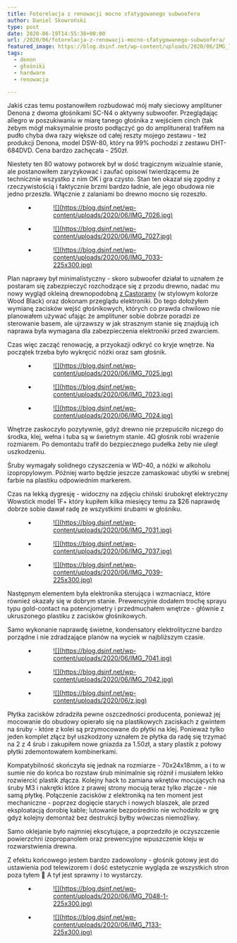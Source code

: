 ```yaml
---
title: Fotorelacja z renowacji mocno sfatygowanego subwoofera
author: Daniel Skowroński
type: post
date: 2020-06-19T14:55:38+00:00
url: /2020/06/fotorelacja-z-renowacji-mocno-sfatygowanego-subwoofera/
featured_image: https://blog.dsinf.net/wp-content/uploads/2020/06/IMG_7048-rotated.jpg
tags:
  - denon
  - głośniki
  - hardware
  - renowacja

---
```

Jakiś czas temu postanowiłem rozbudować mój mały sieciowy amplituner Denona z dwoma głośnikami SC-N4 o aktywny subwoofer. Przeglądając allegro w poszukiwaniu w miarę tanego głośnika z wejściem cinch (tak żebym mógł maksymalnie prosto podłączyć go do amplitunera) trafiłem na pudło chyba dwa razy większe od całej reszty mojego zestawu - też produkcji Denona, model DSW-80, który na 99% pochodzi z zestawu DHT-684DVD. Cena bardzo zachęcała - 250zł.

Niestety ten 80 watowy potworek był w dość tragicznym wizualnie stanie, ale postanowiłem zaryzykować i zaufać opisowi twierdzącemu że technicznie wszystko z nim OK i gra czysto. Stan ten okazał się zgodny z rzeczywistością i faktycznie brzmi bardzo ładnie, ale jego obudowa nie jedno przeszła. Włącznie z zalaniami bo drewno mocno się rozeszło.<figure class="is-layout-flex wp-block-gallery-17 wp-block-gallery columns-3 is-cropped">

<ul class="blocks-gallery-grid">
  <li class="blocks-gallery-item">
    <figure><a href="https://blog.dsinf.net/wp-content/uploads/2020/06/IMG_7026.jpg">![](https://blog.dsinf.net/wp-content/uploads/2020/06/IMG_7026.jpg)</a></figure>
  </li>
  <li class="blocks-gallery-item">
    <figure><a href="https://blog.dsinf.net/wp-content/uploads/2020/06/IMG_7027.jpg">![](https://blog.dsinf.net/wp-content/uploads/2020/06/IMG_7027.jpg)</a></figure>
  </li>
  <li class="blocks-gallery-item">
    <figure><a href="https://blog.dsinf.net/wp-content/uploads/2020/06/IMG_7033-rotated.jpg">![](https://blog.dsinf.net/wp-content/uploads/2020/06/IMG_7033-225x300.jpg)</a></figure>
  </li>
</ul></figure> 

Plan naprawy był minimalistyczny - skoro subwoofer działał to uznałem że postaram się zabezpieczyć rozchodzące się z przodu drewno, nadać mu nowy wygląd okleiną drewnopodobną [z Castoramy][1] (w stylowym kolorze Wood Black) oraz dokonam przeglądu elektroniki. Do tego dołożyłem wymianę zacisków wejść głośnikowych, których co prawda chwilowo nie planowałem używać ufając że amplituner sobie dobrze poradzi ze sterowanie basem, ale ujrzawszy w jak strasznym stanie się znajdują ich naprawa była wymagana dla zabezpieczenia elektroniki przed zwarciem.

Czas więc zacząć renowację, a przyokazji odkryć co kryje wnętrze. Na początek trzeba było wykręcić nóżki oraz sam głośnik.<figure class="is-layout-flex wp-block-gallery-19 wp-block-gallery columns-3 is-cropped">

<ul class="blocks-gallery-grid">
  <li class="blocks-gallery-item">
    <figure><a href="https://blog.dsinf.net/wp-content/uploads/2020/06/IMG_7025.jpg">![](https://blog.dsinf.net/wp-content/uploads/2020/06/IMG_7025.jpg)</a></figure>
  </li>
  <li class="blocks-gallery-item">
    <figure><a href="https://blog.dsinf.net/wp-content/uploads/2020/06/IMG_7023.jpg">![](https://blog.dsinf.net/wp-content/uploads/2020/06/IMG_7023.jpg)</a></figure>
  </li>
  <li class="blocks-gallery-item">
    <figure><a href="https://blog.dsinf.net/wp-content/uploads/2020/06/IMG_7024.jpg">![](https://blog.dsinf.net/wp-content/uploads/2020/06/IMG_7024.jpg)</a></figure>
  </li>
</ul></figure> 

Wnętrze zaskoczyło pozytywnie, gdyż drewno nie przepuściło niczego do środka, klej, wełna i tuba są w świetnym stanie. 4Ω głośnik robi wrażenie rozmiarem. Po demontażu trafił do bezpiecznego pudełka żeby nie uległ uszkodzeniu. 

Śruby wymagały solidnego czyszczenia w WD-40, a nóżki w alkoholu izopropylowym. Później warto będzie jeszcze zamaskować ubytki w srebnej farbie na plastiku odpowiednim markerem.

Czas na lekką dygresję - widoczny na zdjęciu chiński śrubokręt elektryczny Wowstick model 1F+ który kupiłem kilka miesięcy temu za $26 naprawdę dobrze sobie dawał radę ze wszystkimi śrubami w głośniku.<figure class="is-layout-flex wp-block-gallery-21 wp-block-gallery columns-3 is-cropped">

<ul class="blocks-gallery-grid">
  <li class="blocks-gallery-item">
    <figure><a href="https://blog.dsinf.net/wp-content/uploads/2020/06/IMG_7031.jpg">![](https://blog.dsinf.net/wp-content/uploads/2020/06/IMG_7031.jpg)</a></figure>
  </li>
  <li class="blocks-gallery-item">
    <figure><a href="https://blog.dsinf.net/wp-content/uploads/2020/06/IMG_7037.jpg">![](https://blog.dsinf.net/wp-content/uploads/2020/06/IMG_7037.jpg)</a></figure>
  </li>
  <li class="blocks-gallery-item">
    <figure><a href="https://blog.dsinf.net/wp-content/uploads/2020/06/IMG_7039-rotated.jpg">![](https://blog.dsinf.net/wp-content/uploads/2020/06/IMG_7039-225x300.jpg)</a></figure>
  </li>
</ul></figure> 

Następnym elementem była elektronika sterująca i wzmacniacz, które również okazały się w dobrym stanie. Prewencyjnie dodałem trochę sprayu typu gold-contact na potencjometry i przedmuchałem wnętrze - głównie z ukruszonego plastiku z zacisków głośnikowych.

Samo wykonanie naprawdę świetne, kondensatory elektrolityczne bardzo porządne i nie zdradzające planów na wyciek w najbliższym czasie.<figure class="is-layout-flex wp-block-gallery-23 wp-block-gallery columns-3 is-cropped">

<ul class="blocks-gallery-grid">
  <li class="blocks-gallery-item">
    <figure><a href="https://blog.dsinf.net/wp-content/uploads/2020/06/IMG_7041.jpg">![](https://blog.dsinf.net/wp-content/uploads/2020/06/IMG_7041.jpg)</a></figure>
  </li>
  <li class="blocks-gallery-item">
    <figure><a href="https://blog.dsinf.net/wp-content/uploads/2020/06/IMG_7042.jpg">![](https://blog.dsinf.net/wp-content/uploads/2020/06/IMG_7042.jpg)</a></figure>
  </li>
  <li class="blocks-gallery-item">
    <figure><a href="https://blog.dsinf.net/wp-content/uploads/2020/06/z.jpg">![](https://blog.dsinf.net/wp-content/uploads/2020/06/z.jpg)</a></figure>
  </li>
</ul></figure> 

Płytka zacisków zdradziła pewne oszczedności producenta, ponieważ jej mocowanie do obudowy opierało się na plastikowych zaciskach z gwintem na śruby - które z kolei są przymocowane do płytki na klej. Ponieważ tylko jeden komplet złącz był uszkodzony uznałem że płytka da radę się trzymać na 2 z 4 śrub i zakupiłem nowe gniazda za 1.50zł, a stary plastik z połowy płytki zdemontowałem kombinerkami.

Kompatybilność skończyła się jednak na rozmiarze - 70x24x18mm, a i to w sumie nie do końca bo rozstaw śrub minimalnie się różnił i musiałem lekko rozwiercić plastik złącza. Kolejny hack to zamiana wkrętów mocujących na śruby M3 i nakrętki które z prawej strony mocują teraz tylko złącze - nie samą płytkę. Połączenie zacisków z elektroniką na ten moment jest mechaniczne - poprzez dogięcie starych i nowych blaszek, ale przed eksploatacją dorobię kable; lutowanie bezpośrednio nie wchodziło w grę gdyż kolejny demontaż bez destrukcji byłby wówczas niemożliwy.

Samo oklejanie było najmniej ekscytujące, a poprzedziło je oczyszczenie powierzchni izopropanolem oraz prewencyjne wpuszczenie kleju w rozwarstwienia drewna.

Z efektu końcowego jestem bardzo zadowolony - głośnik gotowy jest do ustawienia pod telewizorem i dość estetycznie wygląda ze wszystkich stron poza tyłem 🙂 A tył jest sprawny i to wystarczy.<figure class="is-layout-flex wp-block-gallery-25 wp-block-gallery columns-2 is-cropped">

<ul class="blocks-gallery-grid">
  <li class="blocks-gallery-item">
    <figure><a href="https://blog.dsinf.net/wp-content/uploads/2020/06/IMG_7048-1-rotated.jpg">![](https://blog.dsinf.net/wp-content/uploads/2020/06/IMG_7048-1-225x300.jpg)</a></figure>
  </li>
  <li class="blocks-gallery-item">
    <figure><a href="https://blog.dsinf.net/wp-content/uploads/2020/06/IMG_7133-rotated.jpg">![](https://blog.dsinf.net/wp-content/uploads/2020/06/IMG_7133-225x300.jpg)</a></figure>
  </li>
</ul></figure>

 [1]: https://www.castorama.pl/okleina-wood-black-90-cm-id-1012188.html